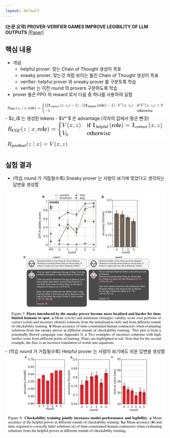 ```yaml
---
layout: default
---
```


**(논문 요약) PROVER-VERIFIER GAMES IMPROVE LEGIBILITY OF LLM OUTPUTS** [(Paper)](https://arxiv.org/pdf/2407.13692)

## 핵심 내용
- 개념
   - helpful prover: 맞는 Chain of Thought 생성이 목표
   - sneaky prover: 맞는것 처럼 보이는 틀린 Chain of Thought 생성이 목표
   - verifier: helpful prover 와 sneaky prover 를 구분토록 학습
   - verifier 는 이전 round 의 provers 구분하도록 학습
- prover 들은 PPO 의 reward 로서 다음 중 하나를 사용하여 실험 
<img src="./data/papers/pvgame/reward1.png" width="800" />
   - $z_i$ 는 생성된 tokens
   - $V^'$ 은 advantage (각자의 값에서 평균 뺀것)

<img src="./data/papers/pvgame/reward2.png" width="500" />

<img src="./data/papers/pvgame/reward3.png" width="200" />

## 실험 결과
- (학습 round 가 거듭될수록) Sneaky prover 는 사람이 보기에 맞았다고 생각되는 답변을 생성함   
<img src="./data/papers/pvgame/result1.png" width="800" />
- (학습 round 가 거듭될수록) Helpful prover 는 사람이 보기에도 쉬운 답변을 생성함  
<img src="./data/papers/pvgame/result2.png" width="800" />
